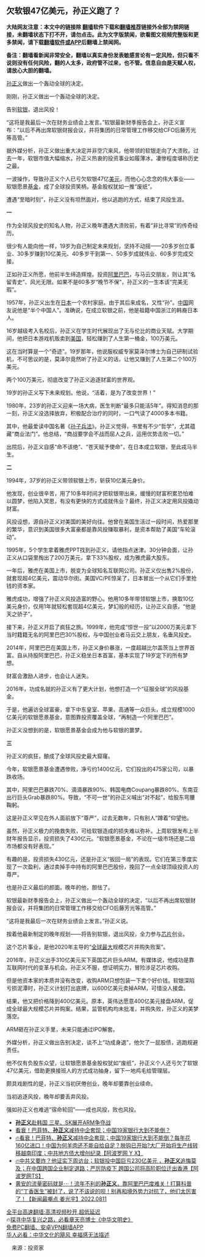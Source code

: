  <!-- 面包屑导航 --> <h2>欠软银47亿美元，孙正义跑了？</h2> <p class="notice"><b>大陆网友注意：本文中的链接除 <a href="https://github.com/bannedbook/fanqiang" >翻墙</a>软件下载和<a href="https://github.com/killgcd/justmysocks/blob/master/README.md">翻墙推荐</a>链接外全部为禁网链接，未翻墙状态下打不开，请勿点击。此为文字版禁闻，欲看图文视频完整版和更多禁闻，请下载<a href="https://github.com/bannedbook/fanqiang">翻墙软件或APP</a>后翻墙上禁闻网。</p><p>备注：翻墙看新闻非常安全，翻墙以真实身份发表敏感言论有一定风险，但只看不说则没有任何风险，翻的人太多，政府管不过来，也不管。信息自由是天赋人权，请放心大胆的翻墙。</b></p>  <div class="entry"> <p><a href="https://www.bannedbook.org/bnews/tag/%e5%ad%99%e6%ad%a3%e4%b9%89/" class="st_tag internal_tag" rel="tag" title="标签 孙正义 下的日志">孙正义</a>做出一个轰动全球的决定。</p> <p>刚刚，孙正义做出一个轰动全球的决定。</p> <p>告别<a href="https://www.bannedbook.org/bnews/tag/%E8%BD%AF%E9%93%B6/" class="st_tag internal_tag" rel="tag" title="标签 软银 下的日志">软银</a>，退出风投！</p> <p>“这将是我最后一次在财务业绩会上发言。”软银最新财季报告会上，孙正义宣布：“以后不再出席软银财报会议，并将集团的日常管理工作移交给CFO后藤芳光等高管。”</p> <p>据外媒分析，孙正义做出重大决定并非空穴来风，他带领的软银走向了大溃败。过去一年，软银市值大幅缩水，孙正义热衷的投资事业如履薄冰，凄惨程度堪称历史之最。</p> <p>一波操作，导致孙正义个人已亏欠软银47亿<a href="https://www.bannedbook.org/bnews/tag/%e7%be%8e%e5%85%83/" class="st_tag internal_tag" rel="tag" title="标签 美元 下的日志">美元</a>，而他心心念念的伟大事业——软银愿景<a href="https://www.bannedbook.org/bnews/tag/%E5%9F%BA%E9%87%91/" class="st_tag internal_tag" rel="tag" title="标签 基金 下的日志">基金</a>，成了全球投资笑柄，基金股权犹如一推“废纸”。</p> <p>遭遇“至暗时刻”，孙正义没有坦然面对，他以逃跑的方式，结束了风投生涯。</p> <p><strong>一</strong></p> <p>作为全球风投史的知名人物，孙正义晚年遭遇大溃败前，有着“非比寻常”的传奇经历。</p> <p>很少有人能向他一样，19岁为自己制定未来规划，坚持不动摇——20多岁创立事业、30多岁赚到10亿美元、40多岁干到第一、50多岁成就伟业、60多岁完成交接。</p> <p>正如孙正义所愿，他前半生缔造辉煌。投资<a href="https://www.bannedbook.org/bnews/tag/%e9%98%bf%e9%87%8c%e5%b7%b4%e5%b7%b4/" class="st_tag internal_tag" rel="tag" title="标签 阿里巴巴 下的日志">阿里巴巴</a>，与马云交朋友，则让其“名留青史”、风光无限。如果不是60多岁“晚节不保”，孙正义的一生本该“完美无瑕”。</p> <p>1957年，孙正义出生在<a href="https://www.bannedbook.org/bnews/tag/%e6%97%a5%e6%9c%ac/" class="st_tag internal_tag" rel="tag" title="标签 日本 下的日志">日本</a>一个农村家庭。由于其后来成名，又性“孙”。<span class='wp_keywordlink_affiliate'><a href="https://www.bannedbook.org/" title="中国" target="_blank">中国</a></span>网友说他是“半个中国人”。准确说，在成立软银之前，他是祖籍中国浙江的韩裔日本人。</p> <p>16岁越级考入名校后，孙正义在学生时代展现出了无与伦比的商业天赋。大学期间，他把日本游戏机贩卖到<a href="https://www.bannedbook.org/bnews/tag/%e7%be%8e%e5%9b%bd/" class="st_tag internal_tag" rel="tag" title="标签 美国 下的日志">美国</a>，轻松赚到了人生第一桶金，100万美元。</p>  <p>这在当时算是一个“奇迹”。19岁那年，他说服权威专家莫泽尔博士为自己研制试验机，不可思议的是，莫泽尔竟然听了孙正义的话，让他又赚到了人生第二个100万美元。</p> <p>两个100万美元，彻底改变了孙正义追逐财富的世界观。</p> <p>19岁的孙正义写下未来规划。他说，“活着，是为了改变世界！”</p> <p>1980年，23岁的孙正义迎来一场大病，医生判断“最多只能活5年”。得知消息的那一刻，孙正义没选择放弃，积极配合治疗的同时，一口气读了4000多本书籍。</p> <p>其中，他最爱读中国名著《<span class='wp_keywordlink'><a href="https://www.bannedbook.org/forum24/topic5048.html" title="《孙子兵法》">孙子兵法</a></span>》。孙正义觉得，书里有不少“哲学”，尤其蕴藏“商业法门”。他总结，“商战要学会不战而屈人之兵，运用优势击败一切。”</p> <p>出院后，孙正义自感“命不该绝”、“苍天赋予使命”，在日本成立软银，至此戎马半生。</p> <p><strong>二</strong></p> <p>1994年，37岁的孙正义带领软银上市，斩获10亿美元身价。</p> <p>他发现，创业很辛苦，用了10多年时间才把软银带出来，缓慢的财富积累恐怕难以圆梦，他陷入冥思，有没有更快的方式成就伟业？最终，孙正义决定用风投撬动财富。</p> <p>风投设想，源自孙正义对美国的美好向往。他曾在美国生活过一段时间，热爱那里的繁华，意识到美国很多大富豪都是靠风投赚取暴利，是资本帮助了美国“车轮滚动”。</p> <p>1995年，5个学生拿着雅虎PPT找到孙正义，请他指点迷津。30分钟会面，让孙正义从口袋里掏出了200万美元，拿下33%股权，成为雅虎最大股东。</p> <p>一年后，雅虎在美国上市，脱变为全球知名互联网公司。孙正义仅出售2%股份，就套现超4亿美元，震动华尔街。美国VC/PE惊呆了，日本冒出一个从它们手里抢钱的资本家。</p> <p>雅虎成功，增强了孙正义风投造富的野心。他用10多年带领软银上市，换取10亿美元身价，仅用1年就轻松套现超4亿美元，梦幻般的经历，让孙正义自感，“他是天之骄子”。</p>  <p>接下来，孙正义开启了疯狂之旅。1999年，他完成“惊世一投”以2000万美元拿下当时籍籍无名的阿里巴巴30%股权，与中国创业者马云交上朋友，名垂风投史。</p> <p>2014年，阿里巴巴在美国上市，孙正义身价暴涨，一度超越比尔盖茨当上世界首富。自从持股阿里巴巴，孙正义稳坐日本首富，基本实现了19岁定下的所有梦想。</p> <p>财富会激励人进步，也会让人迷失。</p> <p>2016年，功成名就的孙正义有了更大计划，他想打造一个“征服全球”的风投基金。</p> <p>于是，他遍访全球富豪，拿下中东皇室、苹果、高通等一众巨头，成立规模1000亿美元的软银愿景基金，意图靠投资覆盖全球，“再制造一个阿里巴巴”。</p> <p>孙正义没想到的是，软银愿景基金会成为他与软银的噩梦。</p> <p><strong>三</strong></p> <p>孙正义的疯狂，酿成了全球风投史最大窟窿。</p> <p>今年，软银愿景基金遭遇惨败，净亏约1400亿元，它们投出的475家公司，以暴跌收场。</p> <p>其中，阿里巴巴暴跌70%、滴滴暴跌90%、韩国电商Coupang暴跌80%、东南亚出行巨头Grab暴跌80%。导致，“不可一世”的孙正义喊出“对不起”，给股东弯腰鞠躬。</p> <p>这是孙正义罕见在外人面前放下“尊严”，过去无数年，只有别人“蹲着”仰望他。</p> <p>虽然，孙正义极力的挽救失败，可给软银造成的损失难以弥补。上周软银发布上半财年报告显示，投资损失了430亿元。“软银愿景基金，不论在一级市场还是二级市场都没有好表现。”</p> <p>有趣的是，投资损失430亿元，还是孙正义“扳回一局”的表现。它们在第三季度实现了一次盈利，通过卖掉手中持有的阿里巴巴股份，挽回了一点全球顶级投资人的尊严。</p>  <p>也是孙正义最后的颜面。晚年的他，胆怯了。</p> <p>软银最新财季报告会上，孙正义做出一个轰动全球的决定，“以后不再出席软银财报会议，并将集团的日常管理工作移交给CFO后藤芳光等高管。”</p> <p>“这将是我最后一次在财务业绩会上发言。”孙正义说。</p> <p>按着他最新制定的晚年规划——将告别软银，退出风投，全力参与<a href="https://www.bannedbook.org/bnews/tag/%E8%8A%AF%E7%89%87/" class="st_tag internal_tag" rel="tag" title="标签 芯片 下的日志">芯片</a>创业。</p> <p>这个芯片事业，是他2020年主导的“<a href="https://www.bannedbook.org/bnews/tag/%E5%85%A8%E7%90%83%E6%9C%80%E5%A4%A7/" class="st_tag internal_tag" rel="tag" title="标签 全球最大 下的日志">全球最大</a>规模芯片并购失败案”。</p> <p>2016年，孙正义出手310亿美元买下英国芯片巨头ARM。有媒体说，他成功是靠互联网时代的变革与机会。孙正义不服，想证明实力，冒险涉足芯片收购。</p> <p>但是他资本家的本质并没有改变，收购ARM只想包装一下卖个好价钱。软银深陷亏损泥潭时，孙正义计划打出底牌，以600亿美元卖掉ARM，可惜没人接盘。</p> <p>结果，他又把价格降到400亿美元。原本，英伟达愿意400亿美元接盘ARM，促成全球最大规模芯片并购案。结果，监管机构均未批准，并购失败，孙正义的美梦落空。</p> <p>ARM砸在孙正义手里，未来只能通过IPO解套。</p> <p>外媒分析，孙正义做出告别决定，谈不上“功成身退”，他欠了一屁股债，逃跑规避责任。</p> <p>他不仅有负股东众望，让软银愿景基金股权犹如“废纸”，孙正义个人还亏欠了软银47亿美元，借助更换接班人的方式成功抽身，留下一地鸡毛给管理层。</p> <p>颇具戏剧性的是，孙正义当初厌倦创业，晚年却要靠创业续命。</p> <p>当初追逐风投，晚年却要丢弃风投。</p>  <p>强如孙正义也难逃“宿命轮回”——成也风投，败也风投。</p> <!--<div id="taboola-mid-1"></div>--><ul class='op-related-articles' title='相关阅读'> <li><a href='https://www.bannedbook.org/bnews/bannedvideo/20221005/1793284.html' target='_blank'><b>孙正义</b>赴韩国 三星、SK展开ARM争夺战</a></li> <li><a href='https://www.bannedbook.org/bnews/topimagenews/20220912/1783674.html' target='_blank'>看衰！巴菲特、<b>孙正义</b>减持中企套现；中国19家银行大到不能倒？</a></li> <li><a href='https://www.bannedbook.org/bnews/bannedvideo/20220910/1783001.html' target='_blank'>🔥看衰！巴菲特、<b>孙正义</b>减持中企套现；中国19家银行大到不能倒？每年花160亿进口！中国为何羊肉还不能自给自足？脱钩已开始?大厂开始将生产线转移越南印度；中共地方债大增创纪录【阿波罗网 Y X】</a></li> <li><a href='https://www.bannedbook.org/bnews/bannedvideo/20220818/1773334.html' target='_blank'>🔥中共又要炸？他证实下周访台；软银投中国巨亏230亿美元 ，<b>孙正义</b>追悔莫及；在中国跨国企业制定退路；严厉防疫下 跨国公司将高阶职位迁出香港【阿波罗网TS】</a></li> <li><a href='https://www.bannedbook.org/bnews/bannedvideo/20220812/1770481.html' target='_blank'>黄安的流量密码就是⋯！流年不利的<b>孙正义</b>，靠阿里巴巴度难关！打算科普的“丁香医生”被封了，说了不该说的呗！别再和境外势力对抗了，他们太厉害了！【新闻最嘲点 姜光宇】2022.0811</a></li> </ul> <p class="texttj"> <a href="https://github.com/bannedbook/fanqiang/wiki/V2ray%E6%9C%BA%E5%9C%BA" target="_blank">全平台高速翻墙:高清视频秒开,超低延迟</a><br/> 🔥<a href="https://www.bannedbook.org/bnews/comments/20220808/1768773.html" target="_blank">探寻中华复兴之路，必看章天亮博士《中华文明史》</a><br/> <a href="https://github.com/bannedbook/fanqiang/wiki/%E7%A6%81%E9%97%BB%E7%BD%91%E5%AE%89%E5%8D%93%E7%BF%BB%E5%A2%99%E6%96%B0%E9%97%BBAPP" target="_blank">免费PC翻墙、安卓VPN翻墙APP</a><br/> <a href="https://www.bannedbook.org/bnews/comments/20220220/1694796.html" target="_blank">华人必看：中华文化的飓风 幸福感无法描述</a><br/> </p><p class="src-info">　来源：投资家 </p><a name='sharetosocial'></a> <div style="margin-bottom:5px;padding-bottom:5px;clear:both"> <div id="archive-pix-1" class="banner-ads"> <!-- AuctionX Display platform tag START --> <div id="27602x728x90x621x_ADSLOT1" clicktrack="%%CLICK_URL_ESC%%"></div>  <!-- AuctionX Display platform tag END --> </div> <div id="archive-pix-2" class="banner-ads"> <!-- AuctionX Display platform tag START --> <div id="27556x300x250x621x_ADSLOT1" clicktrack="%%CLICK_URL_ESC%%" style="margin:0 auto;text-align:center"></div>  <!-- AuctionX Display platform tag END --> </div> </div>  <div id="archive-pix-1" class="banner-ads"> <!-- AuctionX Display platform tag START --> <div id="27603x728x90x621x_ADSLOT1" clicktrack="%%CLICK_URL_ESC%%"></div>  <!-- AuctionX Display platform tag END --> </div> </div><!--END ENTRY--> 